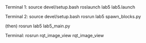 Terminal 1: source devel/setup.bash roslaunch lab5 lab5.launch

Terminal 2: source devel/setup.bash rosrun lab5 spawn_blocks.py

(then) rosrun lab5 lab5_main.py

Terminal: rosrun rqt_image_view rqt_image_view